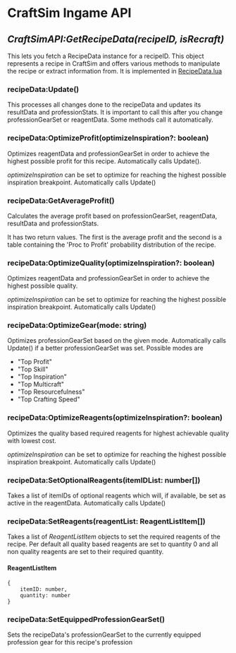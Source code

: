 # **CraftSim Ingame API**

## *CraftSimAPI:GetRecipeData(recipeID, isRecraft)*

This lets you fetch a RecipeData instance for a recipeID.
This object represents a recipe in CraftSim and offers various methods to manipulate the recipe or extract information from.
It is implemented in [RecipeData.lua](../Data/Classes/RecipeData.lua)

### recipeData:Update()

This processes all changes done to the recipeData and updates its resultData and professionStats.
It is important to call this after you change professionGearSet or reagentData. Some methods call it automatically.

### recipeData:OptimizeProfit(optimizeInspiration?: boolean)

Optimizes reagentData and professionGearSet in order to achieve the highest possible profit for this recipe. Automatically calls Update().

*optimizeInspiration* can be set to optimize for reaching the highest possible inspiration breakpoint.
Automatically calls Update()

### recipeData:GetAverageProfit()

Calculates the average profit based on professionGearSet, reagentData, resultData and professionStats. 

It has two return values. The first is the average profit and the second is a table containing the 'Proc to Profit' probability distribution of the recipe.

### recipeData:OptimizeQuality(optimizeInspiration?: boolean)

Optimizes reagentData and professionGearSet in order to achieve the highest possible quality. 

*optimizeInspiration* can be set to optimize for reaching the highest possible inspiration breakpoint.
Automatically calls Update()

### recipeData:OptimizeGear(mode: string)

Optimizes professionGearSet based on the given mode. Automatically calls Update() if a better professionGearSet was set.
Possible modes are
- "Top Profit"
- "Top Skill"
- "Top Inspiration"
- "Top Multicraft"
- "Top Resourcefulness"
- "Top Crafting Speed"

### recipeData:OptimizeReagents(optimizeInspiration?: boolean)

Optimizes the quality based required reagents for highest achievable quality with lowest cost.

*optimizeInspiration* can be set to optimize for reaching the highest possible inspiration breakpoint.
Automatically calls Update()

### recipeData:SetOptionalReagents(itemIDList: number[])

Takes a list of itemIDs of optional reagents which will, if available, be set as active in the reagentData.
Automatically calls Update()

### recipeData:SetReagents(reagentList: ReagentListItem[])

Takes a list of *ReagentListItem* objects to set the required reagents of the recipe. Per default all quality based reagents are set to quantity 0 and all non quality reagents are set to their required quantity.

#### ReagentListItem
    {
        itemID: number,
        quantity: number
    }

### recipeData:SetEquippedProfessionGearSet()

Sets the recipeData's professionGearSet to the currently equipped profession gear for this recipe's profession